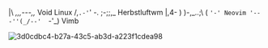   |\      _,,,---,,_      Void Linux
  /,`.-'`'    -.  ;-;;,_  Herbstluftwm
 |,4-  ) )-,_..;\ (  `'-' Neovim
'---''(_/--'  `-'\_)      Vimb

![3d0cdbc4-b27a-43c5-ab3d-a223f1cdea98](https://user-images.githubusercontent.com/43745781/181385464-7ad93a43-e110-415f-a410-a5c87f7ef4fb.png)
